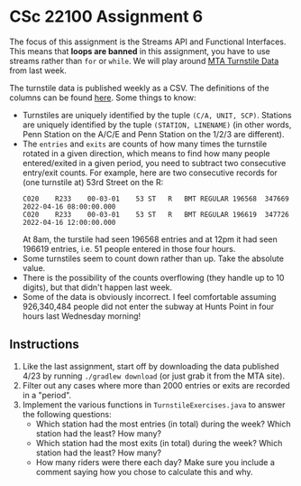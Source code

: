 # CSc 22100 Assignment 6

The focus of this assignment is the Streams API and Functional Interfaces. This means that **loops are banned** in this assignment,
you have to use streams rather than `for` or `while`. We will play around [MTA Turnstile Data](http://web.mta.info/developers/turnstile.html) from last week.

The turnstile data is published weekly as a CSV. The definitions of the columns can be found [here](http://web.mta.info/developers/resources/nyct/turnstile/ts_Field_Description.txt). Some things to know:
- Turnstiles are uniquely identified by the tuple `(C/A, UNIT, SCP)`. Stations are uniquely identified by the tuple `(STATION, LINENAME)` (in other words, Penn Station on the A/C/E and Penn Station on the 1/2/3 are different).
- The `entries` and `exits` are counts of how many times the turnstile rotated in a given direction, which means to find how many people entered/exited in a given period, you need to subtract two consecutive entry/exit counts. For example, here are two consecutive records for (one turnstile at) 53rd Street on the R:
    ```
    C020	R233	00-03-01	53 ST	R	BMT	REGULAR	196568	347669	2022-04-16 08:00:00.000
    C020	R233	00-03-01	53 ST	R	BMT	REGULAR	196619	347726	2022-04-16 12:00:00.000
    ```
    At 8am, the turstile had seen 196568 entries and at 12pm it had seen 196619 entries, i.e. 51 people entered in those four hours.
- Some turnstiles seem to count down rather than up. Take the absolute value.
- There is the possibility of the counts overflowing (they handle up to 10 digits), but that didn't happen last week.
- Some of the data is obviously incorrect. I feel comfortable assuming 926,340,484 people did not enter the subway at Hunts Point in four hours last Wednesday morning!


## Instructions

1. Like the last assignment, start off by downloading the data published 4/23 by running `./gradlew download` (or just grab it from the MTA site).
2. Filter out any cases where more than 2000 entries or exits are recorded in a "period".
3. Implement the various functions in `TurnstileExercises.java` to answer the following questions:
    - Which station had the most entries (in total) during the week? Which station had the least? How many?
    - Which station had the most exits (in total) during the week? Which station had the least? How many?
    - How many riders were there each day? Make sure you include a comment saying how you chose to calculate this and why.
